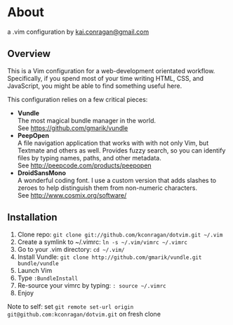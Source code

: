 # About

a .vim configuration by kai.conragan@gmail.com

## Overview

This is a Vim configuration for a web-development orientated workflow. Specifically, if you spend most of your time writing HTML, CSS, and JavaScript, you might be able to find something useful here.

This configuration relies on a few critical pieces:

  - **Vundle**  
    The most magical bundle manager in the world.  
    See https://github.com/gmarik/vundle
  - **PeepOpen**  
    A file navigation application that works with with not only Vim, but Textmate and others as well. Provides fuzzy search, so you can identify files by typing names, paths, and other metadata.  
    See http://peepcode.com/products/peepopen
  - **DroidSansMono**  
    A wonderful coding font. I use a custom version that adds slashes to zeroes to help distinguish them from non-numeric characters.  
    See http://www.cosmix.org/software/

## Installation

  1. Clone repo: `git clone git://github.com/kconragan/dotvim.git ~/.vim`
  2. Create a symlink to ~/.vimrc: `ln -s ~/.vim/vimrc ~/.vimrc`
  3. Go to your .vim directory: `cd ~/.vim/`
  4. Install Vundle: `git clone http://github.com/gmarik/vundle.git bundle/vundle`
  5. Launch Vim
  6. Type `:BundleInstall`
  7. Re-source your vimrc by typing: `: source ~/.vimrc`
  6. Enjoy

Note to self: set `git remote set-url origin git@github.com:kconragan/dotvim.git` on fresh clone
